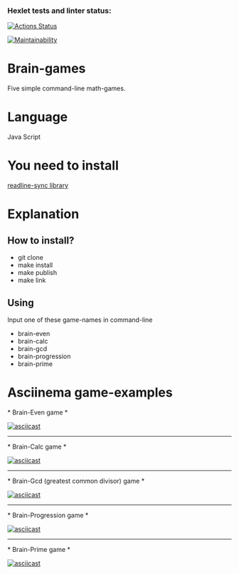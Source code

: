 ### Hexlet tests and linter status:

[![Actions Status](https://github.com/ZarinaRevazova/fullstack-javascript-project-44/workflows/hexlet-check/badge.svg)](https://github.com/ZarinaRevazova/fullstack-javascript-project-44/actions)

[![Maintainability](https://api.codeclimate.com/v1/badges/8ac92293b7a4f33ec765/maintainability)](https://codeclimate.com/github/ZarinaRevazova/fullstack-javascript-project-44/maintainability)

<h1>Brain-games</h1>

<p>Five simple command-line math-games.</p>

<h1>Language</h1>

<p>Java Script</p>

<h1>You need to install</h1>
<a href="https://github.com/anseki/readline-sync">readline-sync library</a>

<h1>Explanation</h1>

<h2>How to install?</h2>
<ul>
<li>git clone</li>
<li>make install</li>
<li>make publish</li>
<li>make link</li>
</ul>

<h2>Using</h2>
<p>Input one of these game-names in command-line</p>
<ul>
<li>brain-even</li>
<li>brain-calc</li>
<li>brain-gcd</li>
<li>brain-progression</li>
<li>brain-prime</li>
</ul>

<h1>Asciinema game-examples</h1>

<p>* Brain-Even game *</p>

[![asciicast](https://asciinema.org/a/BEsWWk5VjPwWN1LfJAyl5nT25.svg)](https://asciinema.org/a/BEsWWk5VjPwWN1LfJAyl5nT25)

<hr />
<p>* Brain-Calc game *</p>

[![asciicast](https://asciinema.org/a/5FDRo0aHQJiswwsvMCf0nlBbi.svg)](https://asciinema.org/a/5FDRo0aHQJiswwsvMCf0nlBbi)

<hr />
<p>* Brain-Gcd (greatest common divisor) game *</p>

[![asciicast](https://asciinema.org/a/scnZBDTed1qHBrOzg6Hv7w2ok.svg)](https://asciinema.org/a/scnZBDTed1qHBrOzg6Hv7w2ok)

<hr />
<p>* Brain-Progression game *</p>

[![asciicast](https://asciinema.org/a/Qk1QmKDfCoLOh5AhPZwhwi9Hp.svg)](https://asciinema.org/a/Qk1QmKDfCoLOh5AhPZwhwi9Hp)

<hr />
<p>* Brain-Prime game *</p>

[![asciicast](https://asciinema.org/a/5GZqB5vKvXXYa3lIXXgzcxq7P.svg)](https://asciinema.org/a/5GZqB5vKvXXYa3lIXXgzcxq7P)
